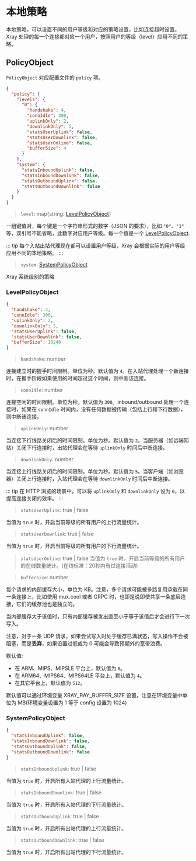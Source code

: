 # 本地策略

本地策略，可以设置不同的用户等级和对应的策略设置，比如连接超时设置。Xray 处理的每一个连接都对应一个用户，按照用户的等级（level）应用不同的策略。

## PolicyObject

`PolicyObject` 对应配置文件的 `policy` 项。

```json
{
  "policy": {
    "levels": {
      "0": {
        "handshake": 4,
        "connIdle": 300,
        "uplinkOnly": 2,
        "downlinkOnly": 5,
        "statsUserUplink": false,
        "statsUserDownlink": false,
        "statsUserOnline": false,
        "bufferSize": 4
      }
    },
    "system": {
      "statsInboundUplink": false,
      "statsInboundDownlink": false,
      "statsOutboundUplink": false,
      "statsOutboundDownlink": false
    }
  }
}
```

> `level`: map{string: [LevelPolicyObject](#levelpolicyobject)}

一组键值对，每个键是一个字符串形式的数字（JSON 的要求），比如 `"0"`、`"1"` 等，双引号不能省略，此数字对应用户等级。每一个值是一个 [LevelPolicyObject](#levelpolicyobject).

::: tip
每个入站出站代理现在都可以设置用户等级，Xray 会根据实际的用户等级应用不同的本地策略。
:::

> `system`: [SystemPolicyObject](#systempolicyobject)

Xray 系统级别的策略

### LevelPolicyObject

```json
{
  "handshake": 4,
  "connIdle": 300,
  "uplinkOnly": 2,
  "downlinkOnly": 5,
  "statsUserUplink": false,
  "statsUserDownlink": false,
  "bufferSize": 10240
}
```

> `handshake`: number

连接建立时的握手时间限制。单位为秒。默认值为 `4`。在入站代理处理一个新连接时，在握手阶段如果使用的时间超过这个时间，则中断该连接。

> `connIdle`: number

连接空闲的时间限制。单位为秒。默认值为 `300`。inbound/outbound 处理一个连接时，如果在 `connIdle` 时间内，没有任何数据被传输（包括上行和下行数据），则中断该连接。

> `uplinkOnly`: number

当连接下行线路关闭后的时间限制。单位为秒。默认值为 `2`。当服务器（如远端网站）关闭下行连接时，出站代理会在等待 `uplinkOnly` 时间后中断连接。

> `downlinkOnly`: number

当连接上行线路关闭后的时间限制。单位为秒。默认值为 `5`。当客户端（如浏览器）关闭上行连接时，入站代理会在等待 `downlinkOnly` 时间后中断连接。

::: tip
在 HTTP 浏览的场景中，可以将 `uplinkOnly` 和 `downlinkOnly` 设为 `0`，以提高连接关闭的效率。
:::

> `statsUserUplink`: true | false

当值为 `true` 时，开启当前等级的所有用户的上行流量统计。

> `statsUserDownlink`: true | false

当值为 `true` 时，开启当前等级的所有用户的下行流量统计。

> `statsUserOnline`: true | false
> 当值为 `true` 时，开启当前等级的所有用户的在线数量统计。(在线标准：20秒内有过连接活动)

> `bufferSize`: number

每个请求的内部缓存大小，单位为 KB。注意，多个请求可能被多路复用承载在同一条连接上，比如使用 mux.cool 或者 GRPC 时，也即是说即使共享一条底层连接，它们的缓存池也是独立的。

当内部缓存大于该值时，只有内部缓存被发出直至小于等于该值后才会进行下一次写入。

注意，对于一条 UDP 请求，如果尝试写入时处于缓存已满状态，写入操作不会被阻塞，而是**丢弃**，如果设置过低或为 0 可能会导致预期外的宽带浪费。

默认值:

- 在 ARM、MIPS、MIPSLE 平台上，默认值为 `0`。
- 在 ARM64、MIPS64、MIPS64LE 平台上，默认值为 `4`。
- 在其它平台上，默认值为 `512`。

默认值可以通过环境变量 XRAY_RAY_BUFFER_SIZE 设置，注意在环境变量中单位为 MB(环境变量设置为 1 等于 config 设置为 1024)

### SystemPolicyObject

```json
{
  "statsInboundUplink": false,
  "statsInboundDownlink": false,
  "statsOutboundUplink": false,
  "statsOutboundDownlink": false
}
```

> `statsInboundUplink`: true | false

当值为 `true` 时，开启所有入站代理的上行流量统计。

> `statsInboundDownlink`: true | false

当值为 `true` 时，开启所有入站代理的下行流量统计。

> `statsOutboundUplink`: true | false

当值为 `true` 时，开启所有出站代理的上行流量统计。

> `statsOutboundDownlink`: true | false

当值为 `true` 时，开启所有出站代理的下行流量统计。
